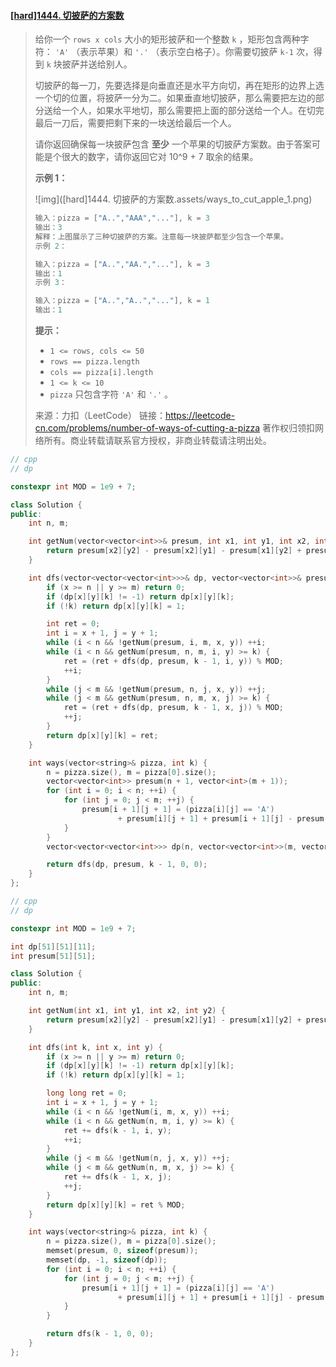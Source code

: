 #### [[hard]1444. 切披萨的方案数](https://leetcode-cn.com/problems/number-of-ways-of-cutting-a-pizza/)

> 给你一个 `rows x cols` 大小的矩形披萨和一个整数 `k` ，矩形包含两种字符： `'A'` （表示苹果）和 `'.'` （表示空白格子）。你需要切披萨 `k-1` 次，得到 `k` 块披萨并送给别人。
>
> 切披萨的每一刀，先要选择是向垂直还是水平方向切，再在矩形的边界上选一个切的位置，将披萨一分为二。如果垂直地切披萨，那么需要把左边的部分送给一个人，如果水平地切，那么需要把上面的部分送给一个人。在切完最后一刀后，需要把剩下来的一块送给最后一个人。
>
> 请你返回确保每一块披萨包含 **至少** 一个苹果的切披萨方案数。由于答案可能是个很大的数字，请你返回它对 10^9 + 7 取余的结果。
>
> **示例 1：**
>
> ![img]([hard]1444. 切披萨的方案数.assets/ways_to_cut_apple_1.png)
>
> ```python
> 输入：pizza = ["A..","AAA","..."], k = 3
> 输出：3 
> 解释：上图展示了三种切披萨的方案。注意每一块披萨都至少包含一个苹果。
> 示例 2：
> 
> 输入：pizza = ["A..","AA.","..."], k = 3
> 输出：1
> 示例 3：
> 
> 输入：pizza = ["A..","A..","..."], k = 1
> 输出：1
> ```
>
> **提示：**
>
> - `1 <= rows, cols <= 50`
> - `rows == pizza.length`
> - `cols == pizza[i].length`
> - `1 <= k <= 10`
> - `pizza` 只包含字符 `'A'` 和 `'.'` 。
>
> 来源：力扣（LeetCode）
> 链接：https://leetcode-cn.com/problems/number-of-ways-of-cutting-a-pizza
> 著作权归领扣网络所有。商业转载请联系官方授权，非商业转载请注明出处。



```cpp
// cpp
// dp

constexpr int MOD = 1e9 + 7;

class Solution {
public:
    int n, m;

    int getNum(vector<vector<int>>& presum, int x1, int y1, int x2, int y2) {
        return presum[x2][y2] - presum[x2][y1] - presum[x1][y2] + presum[x1][y1];
    }

    int dfs(vector<vector<vector<int>>>& dp, vector<vector<int>>& presum, int k, int x, int y) {
        if (x >= n || y >= m) return 0;
        if (dp[x][y][k] != -1) return dp[x][y][k];
        if (!k) return dp[x][y][k] = 1;

        int ret = 0;
        int i = x + 1, j = y + 1;
        while (i < n && !getNum(presum, i, m, x, y)) ++i;
        while (i < n && getNum(presum, n, m, i, y) >= k) {
            ret = (ret + dfs(dp, presum, k - 1, i, y)) % MOD;
            ++i;
        }
        while (j < m && !getNum(presum, n, j, x, y)) ++j;
        while (j < m && getNum(presum, n, m, x, j) >= k) {
            ret = (ret + dfs(dp, presum, k - 1, x, j)) % MOD;
            ++j;
        }
        return dp[x][y][k] = ret;
    }

    int ways(vector<string>& pizza, int k) {
        n = pizza.size(), m = pizza[0].size();
        vector<vector<int>> presum(n + 1, vector<int>(m + 1));
        for (int i = 0; i < n; ++i) {
            for (int j = 0; j < m; ++j) {
                presum[i + 1][j + 1] = (pizza[i][j] == 'A') 
                        + presum[i][j + 1] + presum[i + 1][j] - presum[i][j];
            }
        }
        vector<vector<vector<int>>> dp(n, vector<vector<int>>(m, vector<int>(k, -1)));

        return dfs(dp, presum, k - 1, 0, 0);
    }
};
```



```cpp
// cpp
// dp

constexpr int MOD = 1e9 + 7;

int dp[51][51][11];
int presum[51][51];

class Solution {
public:
    int n, m;

    int getNum(int x1, int y1, int x2, int y2) {
        return presum[x2][y2] - presum[x2][y1] - presum[x1][y2] + presum[x1][y1];
    }

    int dfs(int k, int x, int y) {
        if (x >= n || y >= m) return 0;
        if (dp[x][y][k] != -1) return dp[x][y][k];
        if (!k) return dp[x][y][k] = 1;

        long long ret = 0;
        int i = x + 1, j = y + 1;
        while (i < n && !getNum(i, m, x, y)) ++i;
        while (i < n && getNum(n, m, i, y) >= k) {
            ret += dfs(k - 1, i, y);
            ++i;
        }
        while (j < m && !getNum(n, j, x, y)) ++j;
        while (j < m && getNum(n, m, x, j) >= k) {
            ret += dfs(k - 1, x, j);
            ++j;
        }
        return dp[x][y][k] = ret % MOD;
    }

    int ways(vector<string>& pizza, int k) {
        n = pizza.size(), m = pizza[0].size();
        memset(presum, 0, sizeof(presum));
        memset(dp, -1, sizeof(dp));
        for (int i = 0; i < n; ++i) {
            for (int j = 0; j < m; ++j) {
                presum[i + 1][j + 1] = (pizza[i][j] == 'A') 
                        + presum[i][j + 1] + presum[i + 1][j] - presum[i][j];
            }
        }

        return dfs(k - 1, 0, 0);
    }
};
```

